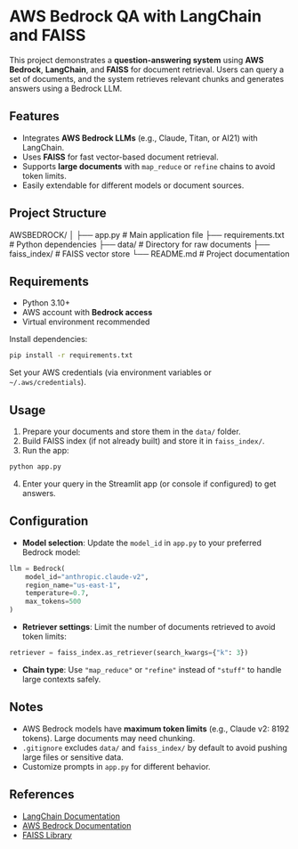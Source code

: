 # AWS Bedrock QA with LangChain and FAISS

This project demonstrates a **question-answering system** using **AWS Bedrock**, **LangChain**, and **FAISS** for document retrieval. Users can query a set of documents, and the system retrieves relevant chunks and generates answers using a Bedrock LLM.

## Features

- Integrates **AWS Bedrock LLMs** (e.g., Claude, Titan, or AI21) with LangChain.
- Uses **FAISS** for fast vector-based document retrieval.
- Supports **large documents** with `map_reduce` or `refine` chains to avoid token limits.
- Easily extendable for different models or document sources.

## Project Structure


AWSBEDROCK/
│
├── app.py              # Main application file
├── requirements.txt    # Python dependencies
├── data/               # Directory for raw documents
├── faiss_index/        # FAISS vector store
└── README.md           # Project documentation


## Requirements

- Python 3.10+
- AWS account with **Bedrock access**
- Virtual environment recommended

Install dependencies:

```bash
pip install -r requirements.txt
```

Set your AWS credentials (via environment variables or `~/.aws/credentials`).


## Usage

1. Prepare your documents and store them in the `data/` folder.
2. Build FAISS index (if not already built) and store it in `faiss_index/`.
3. Run the app:

```cmd
python app.py
```

4. Enter your query in the Streamlit app (or console if configured) to get answers.

## Configuration

- **Model selection**: Update the `model_id` in `app.py` to your preferred Bedrock model:

```python
llm = Bedrock(
    model_id="anthropic.claude-v2",
    region_name="us-east-1",
    temperature=0.7,
    max_tokens=500
)
```

- **Retriever settings**: Limit the number of documents retrieved to avoid token limits:

```python
retriever = faiss_index.as_retriever(search_kwargs={"k": 3})
```

- **Chain type**: Use `"map_reduce"` or `"refine"` instead of `"stuff"` to handle large contexts safely.

## Notes

- AWS Bedrock models have **maximum token limits** (e.g., Claude v2: 8192 tokens). Large documents may need chunking.
- `.gitignore` excludes `data/` and `faiss_index/` by default to avoid pushing large files or sensitive data.
- Customize prompts in `app.py` for different behavior.

## References

- [LangChain Documentation](https://www.langchain.com/docs/)
- [AWS Bedrock Documentation](https://docs.aws.amazon.com/bedrock/)
- [FAISS Library](https://github.com/facebookresearch/faiss)
